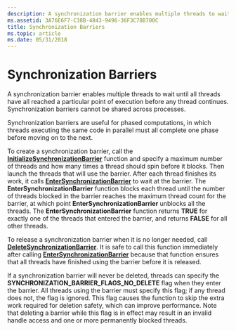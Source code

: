 ```yaml
---
description: A synchronization barrier enables multiple threads to wait until all threads have all reached a particular point of execution before any thread continues.
ms.assetid: 3A76E6F7-C38B-4843-9496-36F3C78B700C
title: Synchronization Barriers
ms.topic: article
ms.date: 05/31/2018
---
```


# Synchronization Barriers

A synchronization barrier enables multiple threads to wait until all threads have all reached a particular point of execution before any thread continues. Synchronization barriers cannot be shared across processes.

Synchronization barriers are useful for phased computations, in which threads executing the same code in parallel must all complete one phase before moving on to the next.

To create a synchronization barrier, call the [**InitializeSynchronizationBarrier**](/windows/desktop/api/SynchAPI/nf-synchapi-initializesynchronizationbarrier) function and specify a maximum number of threads and how many times a thread should spin before it blocks. Then launch the threads that will use the barrier. After each thread finishes its work, it calls [**EnterSynchronizationBarrier**](/windows/desktop/api/synchapi/nf-synchapi-entersynchronizationbarrier) to wait at the barrier. The **EnterSynchronizationBarrier** function blocks each thread until the number of threads blocked in the barrier reaches the maximum thread count for the barrier, at which point **EnterSynchronizationBarrier** unblocks all the threads. The **EnterSynchronizationBarrier** function returns **TRUE** for exactly one of the threads that entered the barrier, and returns **FALSE** for all other threads.

To release a synchronization barrier when it is no longer needed, call [**DeleteSynchronizationBarrier**](/windows/desktop/api/SynchAPI/nf-synchapi-deletesynchronizationbarrier). It is safe to call this function immediately after calling [**EnterSynchronizationBarrier**](/windows/desktop/api/synchapi/nf-synchapi-entersynchronizationbarrier) because that function ensures that all threads have finished using the barrier before it is released.

If a synchronization barrier will never be deleted, threads can specify the **SYNCHRONIZATION\_BARRIER\_FLAGS\_NO\_DELETE** flag when they enter the barrier. All threads using the barrier must specify this flag; if any thread does not, the flag is ignored. This flag causes the function to skip the extra work required for deletion safety, which can improve performance. Note that deleting a barrier while this flag is in effect may result in an invalid handle access and one or more permanently blocked threads.

 

 



